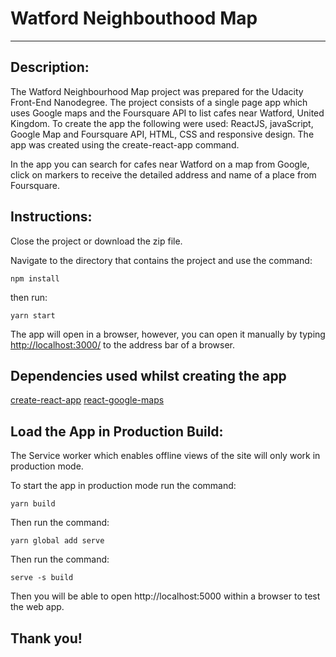 # Watford Neighbouthood Map
---

## Description:
The Watford Neighbourhood Map project was prepared for the Udacity Front-End Nanodegree. The project consists of a single page app which uses Google maps and the Foursquare API to list cafes near Watford, United Kingdom. To create the app the following were used: ReactJS, javaScript, Google Map and Foursquare API, HTML, CSS and responsive design. The app was created using the create-react-app command.

In the app you can search for cafes near Watford on a map from Google, click on markers to receive the detailed address and name of a place from Foursquare.

## Instructions:

Close the project or download the zip file.

Navigate to the directory that contains the project and use the command:
```
npm install
```
then run:
```
yarn start
```
The app will open in a browser, however, you can open it manually by typing [http://localhost:3000/](http://localhost:3000/) to the address bar of a browser.

## Dependencies used whilst creating the app
[create-react-app](https://github.com/facebook/create-react-app) 
[react-google-maps](https://github.com/tomchentw/react-google-maps)


## Load the App in Production Build:
The Service worker which enables offline views of the site will only work in production mode.

To start the app in production mode run the command:
```
yarn build
```
Then run the command:
```
yarn global add serve
```
Then run the command:
```
serve -s build
```
Then you will be able to open http://localhost:5000 within a browser to test the web app.

## Thank you!